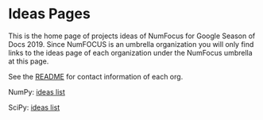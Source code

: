 
# Ideas Pages

This is the home page of projects ideas of NumFocus for Google Season of Docs 2019.
Since NumFOCUS is an umbrella organization you will only find links to the ideas
page of each organization under the NumFocus umbrella at this page.


See the [README](https://github.com/numfocus/soc/blob/master/README.md) for contact information of each org.

NumPy: [ideas list](https://github.com/numfocus/gsod/blob/master/2019/NumPy_ideas_list.md)

SciPy: [ideas list](https://github.com/numfocus/gsod/blob/master/2019/SciPy_ideas_list.md)


